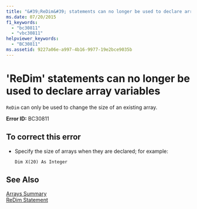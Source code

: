 ```yaml
---
title: "&#39;ReDim&#39; statements can no longer be used to declare array variables"
ms.date: 07/20/2015
f1_keywords: 
  - "bc30811"
  - "vbc30811"
helpviewer_keywords: 
  - "BC30811"
ms.assetid: 9227a06e-a997-4b16-9977-19e2bce9035b
---
```

# &#39;ReDim&#39; statements can no longer be used to declare array variables
`ReDim` can only be used to change the size of an existing array.  
  
 **Error ID:** BC30811  
  
## To correct this error  
  
-   Specify the size of arrays when they are declared; for example:  
  
    ```  
    Dim X(20) As Integer  
    ```  
  
## See Also  
 [Arrays Summary](../../visual-basic/language-reference/keywords/arrays-summary.md)  
 [ReDim Statement](../../visual-basic/language-reference/statements/redim-statement.md)  
 
